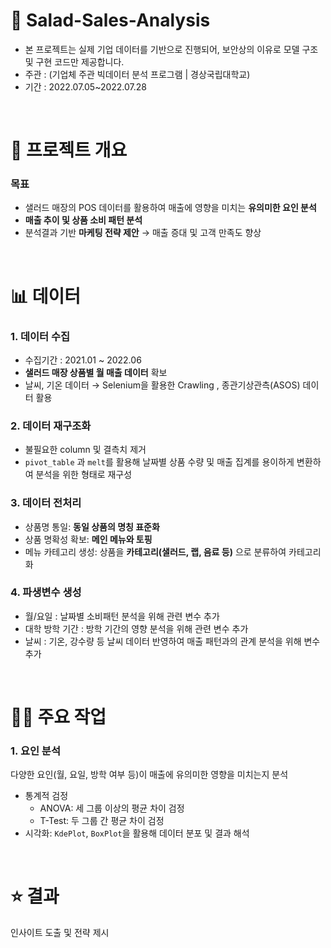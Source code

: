 # 🥗 Salad-Sales-Analysis
* 본 프로젝트는 실제 기업 데이터를 기반으로 진행되어, 보안상의 이유로 모델 구조 및 구현 코드만 제공합니다.
* 주관 : (기업체 주관 빅데이터 분석 프로그램 | 경상국립대학교)
* 기간 : 2022.07.05~2022.07.28
<br>

# 👀 프로젝트 개요 

### 목표
* 샐러드 매장의 POS 데이터를 활용하여 매출에 영향을 미치는 **유의미한 요인 분석**
* **매출 추이 및 상품 소비 패턴 분석** 
* 분석결과 기반 **마케팅 전략 제안** → 매출 증대 및 고객 만족도 향상
<br>

# 📊 데이터

### 1. 데이터 수집 
* 수집기간 : 2021.01 ~ 2022.06
* **샐러드 매장 상품별 월 매출 데이터** 확보
* 날씨, 기온 데이터 → Selenium을 활용한 Crawling , 종관기상관측(ASOS) 데이터 활용 

### 2. 데이터 재구조화
* 불필요한 column 및 결측치 제거 
* `pivot_table` 과 `melt`를 활용해 날짜별 상품 수량 및 매출 집계를 용이하게 변환하여 분석을 위한 형태로 재구성

### 3. 데이터 전처리
* 상품명 통일: **동일 상품의 명칭 표준화**
* 상품 명확성 확보: **메인 메뉴와 토핑** 
* 메뉴 카테고리 생성: 상품을 **카테고리(샐러드, 랩, 음료 등)** 으로 분류하여 카테고리화

### 4. 파생변수 생성 
* 월/요일 : 날짜별 소비패턴 분석을 위해 관련 변수 추가 
* 대학 방학 기간 : 방학 기간의 영향 분석을 위해 관련 변수 추가 
* 날씨 : 기온, 강수량 등 날씨 데이터 반영하여 매출 패턴과의 관계 분석을 위해 변수 추가

<br>

# 👍🏻 주요 작업 

### 1. 요인 분석 

다양한 요인(월, 요일, 방학 여부 등)이 매출에 유의미한 영향을 미치는지 분석

* 통계적 검정 
  * ANOVA: 세 그룹 이상의 평균 차이 검정
  * T-Test: 두 그룹 간 평균 차이 검정
* 시각화: `KdePlot`, `BoxPlot`을 활용해 데이터 분포 및 결과 해석

<br>

# ⭐ 결과
인사이트 도출 및 전략 제시 
